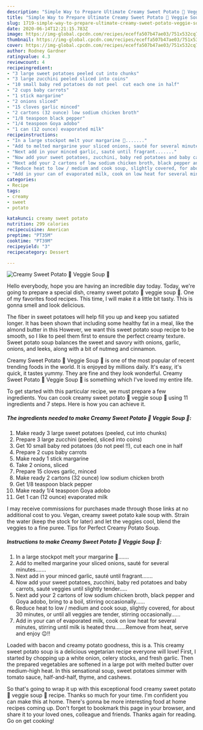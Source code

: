 ```yaml
---
description: "Simple Way to Prepare Ultimate Creamy Sweet Potato 🍠 Veggie Soup 🍜"
title: "Simple Way to Prepare Ultimate Creamy Sweet Potato 🍠 Veggie Soup 🍜"
slug: 1719-simple-way-to-prepare-ultimate-creamy-sweet-potato-veggie-soup
date: 2020-06-14T12:21:15.783Z
image: https://img-global.cpcdn.com/recipes/eceffa507b47ae03/751x532cq70/creamy-sweet-potato-🍠-veggie-soup-🍜-recipe-main-photo.jpg
thumbnail: https://img-global.cpcdn.com/recipes/eceffa507b47ae03/751x532cq70/creamy-sweet-potato-🍠-veggie-soup-🍜-recipe-main-photo.jpg
cover: https://img-global.cpcdn.com/recipes/eceffa507b47ae03/751x532cq70/creamy-sweet-potato-🍠-veggie-soup-🍜-recipe-main-photo.jpg
author: Rodney Gardner
ratingvalue: 4.3
reviewcount: 4
recipeingredient:
- "3 large sweet potatoes peeled cut into chunks"
- "3 large zucchini peeled sliced into coins"
- "10 small baby red potatoes do not peel  cut each one in half"
- "2 cups baby carrots"
- "1 stick margarine"
- "2 onions sliced"
- "15 cloves garlic minced"
- "2 cartons (32 ounce) low sodium chicken broth"
- "1/8 teaspoon black pepper"
- "1/4 teaspoon Goya adobo"
- "1 can (12 ounce) evaporated milk"
recipeinstructions:
- "In a large stockpot melt your margarine 🧈......."
- "Add to melted margarine your sliced onions, sauté for several minutes......."
- "Next add in your minced garlic, sauté until fragrant......."
- "Now add your sweet potatoes, zucchini, baby red potatoes and baby carrots, sauté veggies until slightly tender....."
- "Next add your 2 cartons of low sodium chicken broth, black pepper and Goya adobo, bring to a boil, stirring occasionally......"
- "Reduce heat to low / medium and cook soup, slightly covered, for about 30 minutes, or until all veggies are tender, stirring occasionally......"
- "Add in your can of evaporated milk, cook on low heat for several minutes, stirring until milk is heated thru.......Remove from heat, serve and enjoy 😉!!"
categories:
- Recipe
tags:
- creamy
- sweet
- potato

katakunci: creamy sweet potato 
nutrition: 299 calories
recipecuisine: American
preptime: "PT35M"
cooktime: "PT39M"
recipeyield: "3"
recipecategory: Dessert

---
```



![Creamy Sweet Potato 🍠 Veggie Soup 🍜](https://img-global.cpcdn.com/recipes/eceffa507b47ae03/751x532cq70/creamy-sweet-potato-🍠-veggie-soup-🍜-recipe-main-photo.jpg)

Hello everybody, hope you are having an incredible day today. Today, we're going to prepare a special dish, creamy sweet potato 🍠 veggie soup 🍜. One of my favorites food recipes. This time, I will make it a little bit tasty. This is gonna smell and look delicious.

The fiber in sweet potatoes will help fill you up and keep you satiated longer. It has been shown that including some healthy fat in a meal, like the almond butter in this However, we want this sweet potato soup recipe to be smooth, so I like to peel them first to ensure the perfect creamy texture. Sweet potato soup balances the sweet and savory with onions, garlic, onions, and leeks, along with a bit of nutmeg and cinnamon.

Creamy Sweet Potato 🍠 Veggie Soup 🍜 is one of the most popular of recent trending foods in the world. It is enjoyed by millions daily. It's easy, it's quick, it tastes yummy. They are fine and they look wonderful. Creamy Sweet Potato 🍠 Veggie Soup 🍜 is something which I've loved my entire life.


To get started with this particular recipe, we must prepare a few ingredients. You can cook creamy sweet potato 🍠 veggie soup 🍜 using 11 ingredients and 7 steps. Here is how you can achieve it.

<!--inarticleads1-->

##### The ingredients needed to make Creamy Sweet Potato 🍠 Veggie Soup 🍜:

1. Make ready 3 large sweet potatoes (peeled, cut into chunks)
1. Prepare 3 large zucchini (peeled, sliced into coins)
1. Get 10 small baby red potatoes (do not peel !!), cut each one in half
1. Prepare 2 cups baby carrots
1. Make ready 1 stick margarine
1. Take 2 onions, sliced
1. Prepare 15 cloves garlic, minced
1. Make ready 2 cartons (32 ounce) low sodium chicken broth
1. Get 1/8 teaspoon black pepper
1. Make ready 1/4 teaspoon Goya adobo
1. Get 1 can (12 ounce) evaporated milk


I may receive commissions for purchases made through those links at no additional cost to you. Vegan, creamy sweet potato kale soup with. Strain the water (keep the stock for later) and let the veggies cool, blend the veggies to a fine puree. Tips for Perfect Creamy Potato Soup. 

<!--inarticleads2-->

##### Instructions to make Creamy Sweet Potato 🍠 Veggie Soup 🍜:

1. In a large stockpot melt your margarine 🧈.......
1. Add to melted margarine your sliced onions, sauté for several minutes.......
1. Next add in your minced garlic, sauté until fragrant.......
1. Now add your sweet potatoes, zucchini, baby red potatoes and baby carrots, sauté veggies until slightly tender.....
1. Next add your 2 cartons of low sodium chicken broth, black pepper and Goya adobo, bring to a boil, stirring occasionally......
1. Reduce heat to low / medium and cook soup, slightly covered, for about 30 minutes, or until all veggies are tender, stirring occasionally......
1. Add in your can of evaporated milk, cook on low heat for several minutes, stirring until milk is heated thru.......Remove from heat, serve and enjoy 😉!!


Loaded with bacon and creamy potato goodness, this is a. This creamy sweet potato soup is a delicious vegetarian recipe everyone will love! First, I started by chopping up a white onion, celery stocks, and fresh garlic. Then the prepared vegetables are softened in a large pot with melted butter over medium-high heat. In this sensational soup, sweet potatoes simmer with tomato sauce, half-and-half, thyme, and cashews. 

So that's going to wrap it up with this exceptional food creamy sweet potato 🍠 veggie soup 🍜 recipe. Thanks so much for your time. I'm confident you can make this at home. There's gonna be more interesting food at home recipes coming up. Don't forget to bookmark this page in your browser, and share it to your loved ones, colleague and friends. Thanks again for reading. Go on get cooking!
